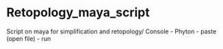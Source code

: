 # Retopology_maya_script
Script on maya for simplification and retopology/
Console - Phyton - paste (open file) - run
